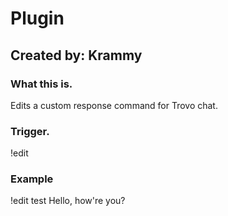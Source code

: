 # Plugin

## Created by: Krammy

### What this is.
Edits a custom response command for Trovo chat.

### Trigger.
!edit <commandName> <commandResponse>

### Example
!edit test Hello, how're you?

